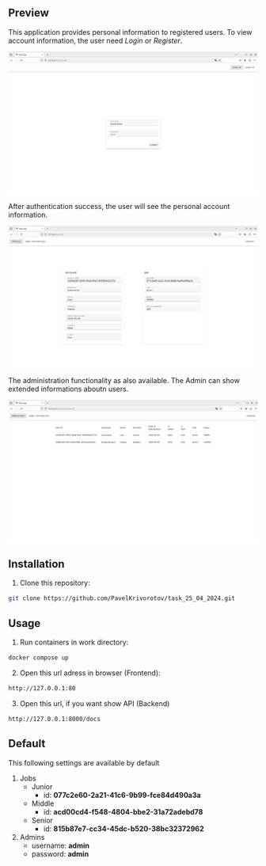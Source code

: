 ## Preview

This application provides personal information to registered users. To view account information, the user need
*Login* or *Register*.

<picture>
  <img alt="The image of the login page" src="./pictures/picture-1.png">
</picture>

After authentication success, the user will see the personal account information.

<picture>
  <img alt="The image of the profile page" src="./pictures/picture-2.png">
</picture>

The administration functionality as also available. The Admin can show extended informations
aboutn users.

<picture>
  <img alt="The image of the login page" src="./pictures/picture-3.png">
</picture>


## Installation

1) Clone this repository:

```bash
git clone https://github.com/PavelKrivorotov/task_25_04_2024.git
```

## Usage

1) Run containers in work directory:
  
  ```bash
  docker compose up
  ```

2) Open this url adress in browser (Frontend):

 ```bash
 http://127.0.0.1:80
 ```

3) Open this url, if you want show API (Backend)

```bash
http://127.0.0.1:8000/docs
```

## Default

This following settings are available by default
1) Jobs
   - Junior
     - id: **077c2e60-2a21-41c6-9b99-fce84d490a3a**
   - Middle
     - id: **acd00cd4-f548-4804-bbe2-31a72adebd78**
   - Senior
     - id: **815b87e7-cc34-45dc-b520-38bc32372962**
3) Admins
   - username: **admin**
   - password: **admin**
